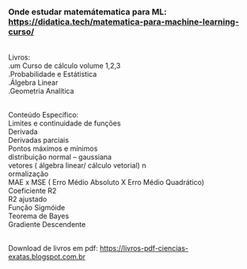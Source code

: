 ### Onde estudar matemátematica para ML: https://didatica.tech/matematica-para-machine-learning-curso/

<br/> Livros: 
<br/>.um Curso de cálculo volume 1,2,3
<br/>.Probabilidade e Estátistica
<br/>.Álgebra Linear
<br/>.Geometria Analítica 

<br/> Conteúdo Específico: 
<br/>Limites e continuidade de funções
<br/>Derivada
<br/>Derivadas parciais
<br/>Pontos máximos e mínimos
<br/>distribuição normal – gaussiana
<br/>vetores ( álgebra linear/ cálculo vetorial)
n<br/>ormalização
<br/>MAE x MSE ( Erro Médio Absoluto X Erro Médio Quadrático)
<br/>Coeficiente R2
<br/>R2 ajustado
<br/>Função Sigmóide
<br/>Teorema de Bayes
<br/>Gradiente Descendente

<br/>Download de livros em pdf: https://livros-pdf-ciencias-exatas.blogspot.com.br
